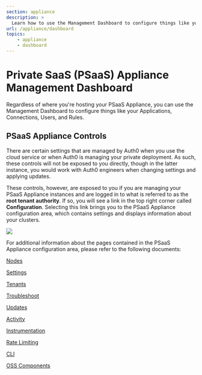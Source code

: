 ```yaml
---
section: appliance
description: >
  Learn how to use the Management Dashboard to configure things like your Applications, Connections, Users, and Rules.
url: /appliance/dashboard
topics:
    - appliance
    - dashboard
---
```


# Private SaaS (PSaaS) Appliance Management Dashboard

Regardless of where you're hosting your PSaaS Appliance, you can use the Management Dashboard to configure things like your Applications, Connections, Users, and Rules.

## PSaaS Appliance Controls

There are certain settings that are managed by Auth0 when you use the cloud service or when Auth0 is managing your private deployment. As such, these controls will not be exposed to you directly, though in the latter instance, you would work with Auth0 engineers when changing settings and applying updates.

These controls, however, are exposed to you if you are managing your PSaaS Appliance instances and are logged in to what is referred to as the **root tenant authority**. If so, you will see a link in the top right corner called **Configuration**. Selecting this link brings you to the PSaaS Appliance configuration area, which contains settings and displays information about your clusters.

![](/media/articles/appliance/dashboard/primary-dashboard.png)

For additional information about the pages contained in the PSaaS Appliance configuration area, please refer to the following documents:

[Nodes](/appliance/dashboard/nodes)

[Settings](/appliance/dashboard/settings)

[Tenants](/appliance/dashboard/tenants)

[Troubleshoot](/appliance/dashboard/troubleshoot)

[Updates](/appliance/dashboard/updates)

[Activity](/appliance/dashboard/activity)

[Instrumentation](/appliance/dashboard/instrumentation)

[Rate Limiting](/appliance/dashboard/rate-limiting)

[CLI](/appliance/dashboard/cli)

[OSS Components](/appliance/dashboard/oss-components)
